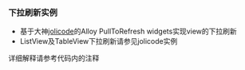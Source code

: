### 下拉刷新实例
- 基于大神[jolicode](https://github.com/jolicode/Alloy-PullToRefresh "jolicode")的Alloy PullToRefresh widgets实现view的下拉刷新
- ListView及TableView下拉刷新请参见jolicode实例

详细解释请参考代码内的注释
